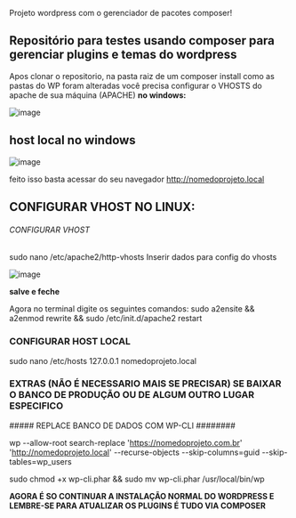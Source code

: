 Projeto wordpress com o gerenciador de pacotes composer!

<h2>Repositório para testes usando composer para gerenciar plugins e temas do wordpress</h2>

Apos clonar o repositorio, na pasta raiz de um composer install
como as pastas do WP foram alteradas você precisa configurar o VHOSTS do apache de sua máquina (APACHE)
<b>no windows:</b>
 
 ![image](https://user-images.githubusercontent.com/35350879/134098181-f9e96c3c-6298-4cb0-bd4d-80539cd47881.png)


<h2><b>host local no windows</b></h2>

![image](https://user-images.githubusercontent.com/35350879/134098257-cfc5b7ab-19fb-4d44-98a0-31f7a9f9e3cd.png)

feito isso basta 
acessar do seu navegador http://nomedoprojeto.local

  <h2>CONFIGURAR VHOST NO LINUX: </h2>

###### CONFIGURAR VHOST ##########
sudo nano /etc/apache2/http-vhosts
Inserir dados para config do vhosts

![image](https://user-images.githubusercontent.com/35350879/134098453-227efb19-9f07-458d-8f8c-db612937e3c9.png)

<b>salve e feche</b> 

Agora no terminal digite os seguintes comandos:
sudo a2ensite && a2enmod rewrite && sudo /etc/init.d/apache2 restart

### CONFIGURAR HOST LOCAL ###
sudo nano /etc/hosts
127.0.0.1       nomedoprojeto.local

<h3>EXTRAS (NÃO É NECESSARIO MAIS SE PRECISAR) SE BAIXAR O BANCO DE PRODUÇÃO OU DE ALGUM OUTRO LUGAR ESPECIFICO</h3>
##### REPLACE BANCO DE DADOS COM WP-CLI ########

wp --allow-root search-replace 'https://nomedoprojeto.com.br' 'http://nomedoprojeto.local' --recurse-objects --skip-columns=guid --skip-tables=wp_users<br>

sudo chmod +x wp-cli.phar && sudo mv wp-cli.phar /usr/local/bin/wp

<b>AGORA É SO CONTINUAR A INSTALAÇÃO NORMAL DO WORDPRESS E LEMBRE-SE PARA ATUALIZAR OS PLUGINS É TUDO VIA COMPOSER</b>
